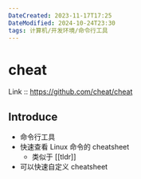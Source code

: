 ```yaml
---
DateCreated: 2023-11-17T17:25
DateModified: 2024-10-24T23:30
tags: 计算机/开发环境/命令行工具
---
```

# cheat

Link :: https://github.com/cheat/cheat

## Introduce

- 命令行工具
- 快速查看 Linux 命令的 cheatsheet
	- 类似于 [[tldr]]
- 可以快速自定义 cheatsheet
